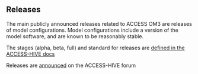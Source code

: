 ## Releases

The main publicly announced releases related to ACCESS OM3 are releases of model configurations. Model configurations include a version of the model software, and are known to be reasonably stable.

The stages (alpha, beta, full) and standard for releases are [defined in the ACCESS-HIVE docs](https://docs.access-hive.org.au/about/releases/)

Releases are [announced](https://forum.access-hive.org.au/t/access-om3-release-information/4494) on the ACCESS-HIVE forum
